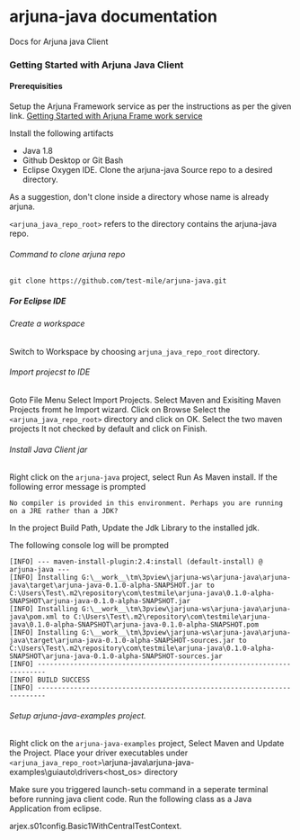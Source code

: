 # arjuna-java documentation
Docs for Arjuna java Client
### Getting Started with Arjuna Java Client
#### Prerequisities
Setup the Arjuna Framework service as per the instructions as per the given link.
[Getting Started with Arjuna Frame work service](../arjuna-python#getting-started-with-arjuna-frame-work-service)

Install the following artifacts
* Java 1.8
* Github Desktop or Git Bash 
* Eclipse Oxygen IDE.
Clone the arjuna-java Source repo to a desired directory.

As a suggestion, don't clone inside a directory whose name is already arjuna.

`<arjuna_java_repo_root>` refers to the directory contains the arjuna-java repo. 

###### Command to clone arjuna repo
`git clone https://github.com/test-mile/arjuna-java.git`

##### For Eclipse IDE

###### Create a workspace

Switch to Workspace by choosing `arjuna_java_repo_root` directory.

###### Import projecst to IDE
Goto File Menu Select Import Projects.
Select Maven and Exisiting Maven Projects fromt he Import wizard.
Click on Browse Select the `<arjuna_java_repo_root>` directory and click on OK.
Select the two maven projects It not checked by default and click on Finish.

###### Install Java Client jar

Right click on the `arjuna-java` project, select Run As Maven install.
If the following error message is prompted

`No compiler is provided in this environment. Perhaps you are running on a JRE rather than a JDK?`

In the project Build Path, Update the Jdk Library to the installed jdk.

The following console log will be prompted
```
[INFO] --- maven-install-plugin:2.4:install (default-install) @ arjuna-java ---
[INFO] Installing G:\__work__\tm\3pview\jarjuna-ws\arjuna-java\arjuna-java\target\arjuna-java-0.1.0-alpha-SNAPSHOT.jar to C:\Users\Test\.m2\repository\com\testmile\arjuna-java\0.1.0-alpha-SNAPSHOT\arjuna-java-0.1.0-alpha-SNAPSHOT.jar
[INFO] Installing G:\__work__\tm\3pview\jarjuna-ws\arjuna-java\arjuna-java\pom.xml to C:\Users\Test\.m2\repository\com\testmile\arjuna-java\0.1.0-alpha-SNAPSHOT\arjuna-java-0.1.0-alpha-SNAPSHOT.pom
[INFO] Installing G:\__work__\tm\3pview\jarjuna-ws\arjuna-java\arjuna-java\target\arjuna-java-0.1.0-alpha-SNAPSHOT-sources.jar to C:\Users\Test\.m2\repository\com\testmile\arjuna-java\0.1.0-alpha-SNAPSHOT\arjuna-java-0.1.0-alpha-SNAPSHOT-sources.jar
[INFO] ------------------------------------------------------------------------
[INFO] BUILD SUCCESS
[INFO] ------------------------------------------------------------------------
```
 ###### Setup arjuna-java-examples project.

Right click on the `arjuna-java-examples` project, Select Maven and Update the Project.
Place your driver executables under `<arjuna_java_repo_root>`\arjuna-java\arjuna-java-examples\guiauto\drivers\<host_os> directory

Make sure you triggered launch-setu command in a seperate terminal before running java client code.
Run the following class as a Java Application from eclipse.

arjex.s01config.Basic1WithCentralTestContext.


